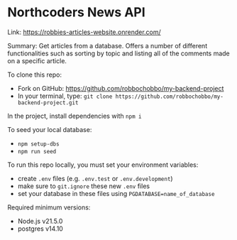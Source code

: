 # Northcoders News API

Link: https://robbies-articles-website.onrender.com/

Summary: Get articles from a database. Offers a number of different functionalities such as sorting by topic and listing all of the comments made on a specific article.

To clone this repo:
- Fork on GitHub: https://github.com/robbochobbo/my-backend-project
- In your terminal, type: ```git clone https://github.com/robbochobbo/my-backend-project.git ```

In the project, install dependencies with ```npm i```

To seed your local database:
- ```npm setup-dbs```
- ```npm run seed```

To run this repo locally, you must set your environment variables:
- create ```.env``` files (e.g. ```.env.test``` or ```.env.development```)
- make sure to ```git.ignore``` these new ```.env``` files
- set your database in these files using ```PGDATABASE=name_of_database```

Required minimum versions:
- Node.js v21.5.0
- postgres v14.10 


